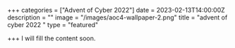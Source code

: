 +++
categories = ["Advent of Cyber 2022"]
date = 2023-02-13T14:00:00Z
description = ""
image = "/images/aoc4-wallpaper-2.png"
title = "advent of cyber 2022  "
type = "featured"

+++
I will fill the content soon.